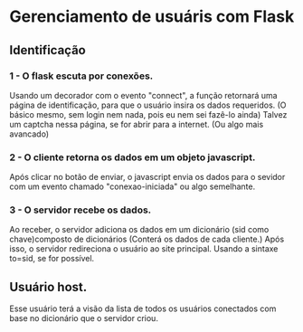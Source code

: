 # Gerenciamento de usuáris com Flask

## Identificação

### 1 - O flask escuta por conexões.
Usando um decorador com o evento "connect", a função retornará uma página de identificação, para que o usuário insira os dados requeridos. (O básico mesmo, sem login nem nada, pois eu nem sei fazê-lo ainda) Talvez um captcha nessa página, se for abrir para a internet. (Ou algo mais avancado)


### 2 - O cliente retorna os dados em um objeto javascript.
Após clicar no botão de enviar, o javascript envia os dados para o sevidor com um evento chamado "conexao-iniciada" ou algo semelhante.

### 3 - O servidor recebe os dados.
Ao receber, o servidor adiciona os dados em um dicionário (sid como chave)composto de dicionários (Conterá os dados de cada cliente.) Após isso, o servidor redireciona o usuário ao site principal. Usando a sintaxe to=sid, se for possível.

## Usuário host.
Esse usuário terá a visão da lista de todos os usuários conectados com base no dicionário que o servidor criou.